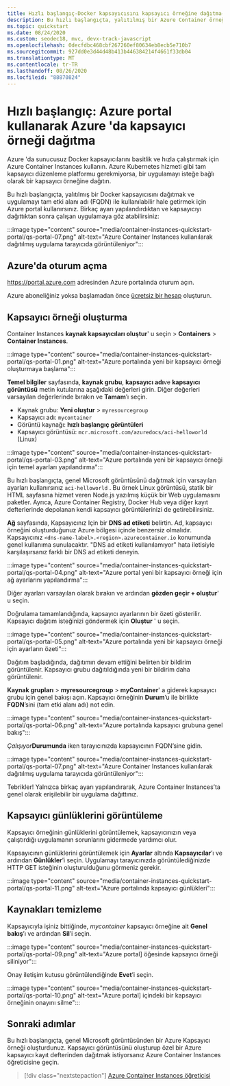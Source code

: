 ```yaml
---
title: Hızlı başlangıç-Docker kapsayıcısını kapsayıcı örneğine dağıtma-Portal
description: Bu hızlı başlangıçta, yalıtılmış bir Azure Container örneğinde çalışan kapsayıcılı bir Web uygulamasını hızlıca dağıtmak için Azure portal kullanırsınız
ms.topic: quickstart
ms.date: 08/24/2020
ms.custom: seodec18, mvc, devx-track-javascript
ms.openlocfilehash: 0decfdbc468cbf267260ef80634eb8ecb5e710b7
ms.sourcegitcommit: 927dd0e3d44d48b413b446384214f4661f33db04
ms.translationtype: MT
ms.contentlocale: tr-TR
ms.lasthandoff: 08/26/2020
ms.locfileid: "88870824"
---
```

# <a name="quickstart-deploy-a-container-instance-in-azure-using-the-azure-portal"></a>Hızlı başlangıç: Azure portal kullanarak Azure 'da kapsayıcı örneği dağıtma

Azure 'da sunucusuz Docker kapsayıcılarını basitlik ve hızla çalıştırmak için Azure Container Instances kullanın. Azure Kubernetes hizmeti gibi tam kapsayıcı düzenleme platformu gerekmiyorsa, bir uygulamayı isteğe bağlı olarak bir kapsayıcı örneğine dağıtın.

Bu hızlı başlangıçta, yalıtılmış bir Docker kapsayıcısını dağıtmak ve uygulamayı tam etki alanı adı (FQDN) ile kullanılabilir hale getirmek için Azure portal kullanırsınız. Birkaç ayarı yapılandırdıktan ve kapsayıcıyı dağıttıktan sonra çalışan uygulamaya göz atabilirsiniz:

:::image type="content" source="media/container-instances-quickstart-portal/qs-portal-07.png" alt-text="Azure Container Instances kullanılarak dağıtılmış uygulama tarayıcıda görüntüleniyor":::

## <a name="sign-in-to-azure"></a>Azure'da oturum açma

https://portal.azure.com adresinden Azure portalında oturum açın.

Azure aboneliğiniz yoksa başlamadan önce [ücretsiz bir hesap][azure-free-account] oluşturun.

## <a name="create-a-container-instance"></a>Kapsayıcı örneği oluşturma

Container Instances **kaynak kapsayıcıları oluştur**' u seçin  >  **Containers**  >  **Container Instances**.

:::image type="content" source="media/container-instances-quickstart-portal/qs-portal-01.png" alt-text="Azure portalında yeni bir kapsayıcı örneği oluşturmaya başlama":::

**Temel bilgiler** sayfasında, **kaynak grubu**, **kapsayıcı adı**ve **kapsayıcı görüntüsü** metin kutularına aşağıdaki değerleri girin. Diğer değerleri varsayılan değerlerinde bırakın ve **Tamam**’ı seçin.

* Kaynak grubu: **Yeni oluştur** > `myresourcegroup`
* Kapsayıcı adı: `mycontainer`
* Görüntü kaynağı: **hızlı başlangıç görüntüleri**
* Kapsayıcı görüntüsü: `mcr.microsoft.com/azuredocs/aci-helloworld` (Linux)

:::image type="content" source="media/container-instances-quickstart-portal/qs-portal-03.png" alt-text="Azure portalında yeni bir kapsayıcı örneği için temel ayarları yapılandırma":::

Bu hızlı başlangıçta, genel Microsoft görüntüsünü dağıtmak için varsayılan ayarları kullanırsınız `aci-helloworld` . Bu örnek Linux görüntüsü, statik bir HTML sayfasına hizmet veren Node.js yazılmış küçük bir Web uygulamasını paketler. Ayrıca, Azure Container Registry, Docker Hub veya diğer kayıt defterlerinde depolanan kendi kapsayıcı görüntülerinizi de getirebilirsiniz.

**Ağ** sayfasında, Kapsayıcınız Için bir **DNS ad etiketi** belirtin. Ad, kapsayıcı örneğini oluşturduğunuz Azure bölgesi içinde benzersiz olmalıdır. Kapsayıcınız `<dns-name-label>.<region>.azurecontainer.io` konumunda genel kullanıma sunulacaktır. "DNS ad etiketi kullanılamıyor" hata iletisiyle karşılaşırsanız farklı bir DNS ad etiketi deneyin.

:::image type="content" source="media/container-instances-quickstart-portal/qs-portal-04.png" alt-text="Azure portal yeni bir kapsayıcı örneği için ağ ayarlarını yapılandırma":::

Diğer ayarları varsayılan olarak bırakın ve ardından **gözden geçir + oluştur**' u seçin.

Doğrulama tamamlandığında, kapsayıcı ayarlarının bir özeti gösterilir. Kapsayıcı dağıtım isteğinizi göndermek için **Oluştur** ' u seçin.

:::image type="content" source="media/container-instances-quickstart-portal/qs-portal-05.png" alt-text="Azure portalında yeni bir kapsayıcı örneği için ayarların özeti":::

Dağıtım başladığında, dağıtımın devam ettiğini belirten bir bildirim görüntülenir. Kapsayıcı grubu dağıtıldığında yeni bir bildirim daha görüntülenir.

**Kaynak grupları**  >  **myresourcegroup**  >  **myContainer**' a giderek kapsayıcı grubu için genel bakışı açın. Kapsayıcı örneğinin **Durum**’u ile birlikte **FQDN**’sini (tam etki alanı adı) not edin.

:::image type="content" source="media/container-instances-quickstart-portal/qs-portal-06.png" alt-text="Azure portalında kapsayıcı grubuna genel bakış":::

*Çalışıyor***Durumunda** iken tarayıcınızda kapsayıcının FQDN’sine gidin.

:::image type="content" source="media/container-instances-quickstart-portal/qs-portal-07.png" alt-text="Azure Container Instances kullanılarak dağıtılmış uygulama tarayıcıda görüntüleniyor":::

Tebrikler! Yalnızca birkaç ayarı yapılandırarak, Azure Container Instances’ta genel olarak erişilebilir bir uygulama dağıttınız.

## <a name="view-container-logs"></a>Kapsayıcı günlüklerini görüntüleme

Kapsayıcı örneğinin günlüklerini görüntülemek, kapsayıcınızın veya çalıştırdığı uygulamanın sorunlarını gidermede yardımcı olur.

Kapsayıcının günlüklerini görüntülemek için **Ayarlar** altında **Kapsayıcılar**’ı ve ardından **Günlükler**’i seçin. Uygulamayı tarayıcınızda görüntülediğinizde HTTP GET isteğinin oluşturulduğunu görmeniz gerekir.

:::image type="content" source="media/container-instances-quickstart-portal/qs-portal-11.png" alt-text="Azure portalında kapsayıcı günlükleri":::


## <a name="clean-up-resources"></a>Kaynakları temizleme

Kapsayıcıyla işiniz bittiğinde, *mycontainer* kapsayıcı örneğine ait **Genel bakış**’ı ve ardından **Sil**’i seçin.

:::image type="content" source="media/container-instances-quickstart-portal/qs-portal-09.png" alt-text="Azure portal] öğesinde kapsayıcı örneği siliniyor":::

Onay iletişim kutusu görüntülendiğinde **Evet**’i seçin.

:::image type="content" source="media/container-instances-quickstart-portal/qs-portal-10.png" alt-text="Azure portal] içindeki bir kapsayıcı örneğinin onayını silme":::

## <a name="next-steps"></a>Sonraki adımlar

Bu hızlı başlangıçta, genel Microsoft görüntüsünden bir Azure Kapsayıcı örneği oluşturdunuz. Kapsayıcı görüntüsünü oluşturup özel bir Azure kapsayıcı kayıt defterinden dağıtmak istiyorsanız Azure Container Instances öğreticisine geçin.

> [!div class="nextstepaction"]
> [Azure Container Instances öğreticisi](./container-instances-tutorial-prepare-app.md)

<!-- LINKS - External -->
[azure-free-account]: https://azure.microsoft.com/free/